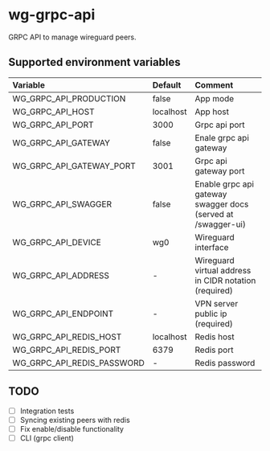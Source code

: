 # wg-grpc-api

GRPC API to manage wireguard peers.

## Supported environment variables
| Variable                    | Default       | Comment                                                          |
|:----------------------------|:--------------|:-----------------------------------------------------------------|
| WG_GRPC_API_PRODUCTION      | false         | App mode                                                         |
| WG_GRPC_API_HOST            | localhost     | App host                                                         |
| WG_GRPC_API_PORT            | 3000          | Grpc api port                                                    |
| WG_GRPC_API_GATEWAY         | false         | Enale grpc api gateway                                           |
| WG_GRPC_API_GATEWAY_PORT    | 3001          | Grpc api gateway port                                            |
| WG_GRPC_API_SWAGGER         | false         | Enable grpc api gateway swagger docs (served at /swagger-ui)     |
| WG_GRPC_API_DEVICE          | wg0           | Wireguard interface                                              |
| WG_GRPC_API_ADDRESS         | -             | Wireguard virtual address in CIDR notation (required)            |
| WG_GRPC_API_ENDPOINT        | -             | VPN server public ip (required)                                  |
| WG_GRPC_API_REDIS_HOST      | localhost     | Redis host                                                       |
| WG_GRPC_API_REDIS_PORT      | 6379          | Redis port                                                       |
| WG_GRPC_API_REDIS_PASSWORD  | -             | Redis password                                                   |


## TODO
- [ ] Integration tests
- [ ] Syncing existing peers with redis
- [ ] Fix enable/disable functionality
- [ ] CLI (grpc client)
